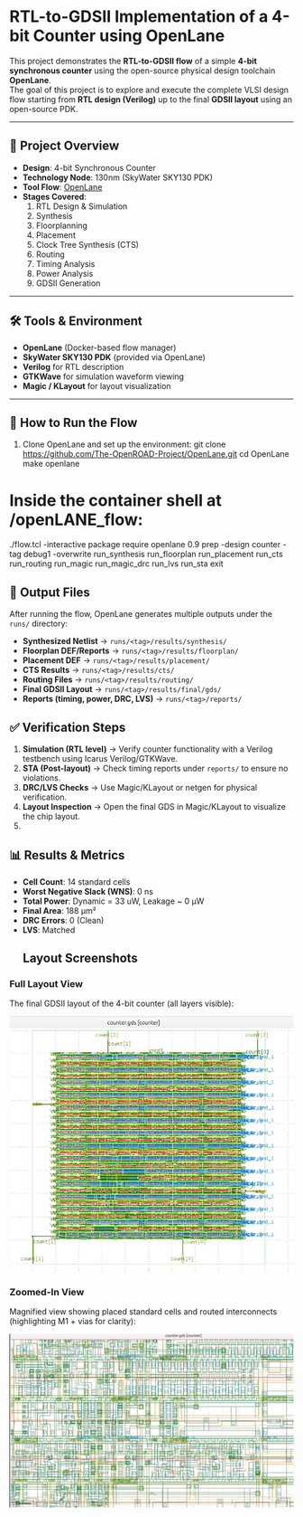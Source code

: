 # RTL-to-GDSII Implementation of a 4-bit Counter using OpenLane

This project demonstrates the **RTL-to-GDSII flow** of a simple **4-bit synchronous counter** using the open-source physical design toolchain **OpenLane**.  
The goal of this project is to explore and execute the complete VLSI design flow starting from **RTL design (Verilog)** up to the final **GDSII layout** using an open-source PDK.

---

## 📌 Project Overview
- **Design**: 4-bit Synchronous Counter  
- **Technology Node**: 130nm (SkyWater SKY130 PDK)  
- **Tool Flow**: [OpenLane](https://github.com/The-OpenROAD-Project/OpenLane)  
- **Stages Covered**:  
  1. RTL Design & Simulation  
  2. Synthesis  
  3. Floorplanning  
  4. Placement  
  5. Clock Tree Synthesis (CTS)  
  6. Routing  
  7. Timing Analysis  
  8. Power Analysis  
  9. GDSII Generation  

---

## 🛠 Tools & Environment
- **OpenLane** (Docker-based flow manager)  
- **SkyWater SKY130 PDK** (provided via OpenLane)  
- **Verilog** for RTL description  
- **GTKWave** for simulation waveform viewing  
- **Magic / KLayout** for layout visualization  

---

## 🔧 How to Run the Flow
1. Clone OpenLane and set up the environment:
git clone https://github.com/The-OpenROAD-Project/OpenLane.git
cd OpenLane
make openlane
# Inside the container shell at /openLANE_flow:
./flow.tcl -interactive
package require openlane 0.9
prep -design counter -tag debug1 -overwrite
run_synthesis
run_floorplan
run_placement
run_cts
run_routing
run_magic
run_magic_drc
run_lvs
run_sta
exit

## 📂 Output Files
After running the flow, OpenLane generates multiple outputs under the `runs/` directory:

- **Synthesized Netlist** → `runs/<tag>/results/synthesis/`  
- **Floorplan DEF/Reports** → `runs/<tag>/results/floorplan/`  
- **Placement DEF** → `runs/<tag>/results/placement/`  
- **CTS Results** → `runs/<tag>/results/cts/`  
- **Routing Files** → `runs/<tag>/results/routing/`  
- **Final GDSII Layout** → `runs/<tag>/results/final/gds/`  
- **Reports (timing, power, DRC, LVS)** → `runs/<tag>/reports/`  

## ✅ Verification Steps
1. **Simulation (RTL level)** → Verify counter functionality with a Verilog testbench using Icarus Verilog/GTKWave.  
2. **STA (Post-layout)** → Check timing reports under `reports/` to ensure no violations.  
3. **DRC/LVS Checks** → Use Magic/KLayout or netgen for physical verification.  
4. **Layout Inspection** → Open the final GDS in Magic/KLayout to visualize the chip layout.
5. 
## 📊 Results & Metrics
- **Cell Count**: 14 standard cells  
- **Worst Negative Slack (WNS)**: 0 ns  
- **Total Power**: Dynamic = 33 uW, Leakage ~ 0 µW  
- **Final Area**: 188 µm²  
- **DRC Errors**: 0 (Clean)  
- **LVS**: Matched
  ## Layout Screenshots

### Full Layout View
The final GDSII layout of the 4-bit counter (all layers visible):

![Full Layout](images/Counter_layout1.jpg)

### Zoomed-In View
Magnified view showing placed standard cells and routed interconnects (highlighting M1 + vias for clarity):

![Zoomed Layout](images/Counter_layout2.jpg)


